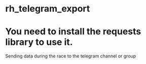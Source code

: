 # rh_telegram_export
# You need to install the requests library to use it.

Sending data during the race to the telegram channel or group
